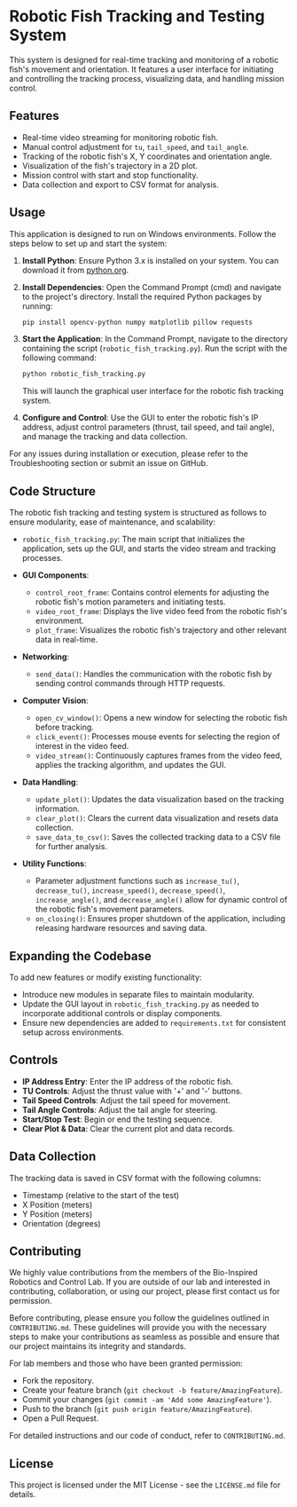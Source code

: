 # Robotic Fish Tracking and Testing System

This system is designed for real-time tracking and monitoring of a robotic fish's movement and orientation. It features a user interface for initiating and controlling the tracking process, visualizing data, and handling mission control.

## Features

- Real-time video streaming for monitoring robotic fish.
- Manual control adjustment for `tu`, `tail_speed`, and `tail_angle`.
- Tracking of the robotic fish's X, Y coordinates and orientation angle.
- Visualization of the fish's trajectory in a 2D plot.
- Mission control with start and stop functionality.
- Data collection and export to CSV format for analysis.



## Usage

This application is designed to run on Windows environments. Follow the steps below to set up and start the system:

1. **Install Python**: Ensure Python 3.x is installed on your system. You can download it from [python.org](https://www.python.org/downloads/).

2. **Install Dependencies**: Open the Command Prompt (cmd) and navigate to the project's directory. Install the required Python packages by running:

    ```bash
    pip install opencv-python numpy matplotlib pillow requests
    ```

3. **Start the Application**: In the Command Prompt, navigate to the directory containing the script (`robotic_fish_tracking.py`). Run the script with the following command:

    ```bash
    python robotic_fish_tracking.py
    ```

    This will launch the graphical user interface for the robotic fish tracking system.

4. **Configure and Control**: Use the GUI to enter the robotic fish's IP address, adjust control parameters (thrust, tail speed, and tail angle), and manage the tracking and data collection.

For any issues during installation or execution, please refer to the Troubleshooting section or submit an issue on GitHub.


## Code Structure

The robotic fish tracking and testing system is structured as follows to ensure modularity, ease of maintenance, and scalability:

- `robotic_fish_tracking.py`: The main script that initializes the application, sets up the GUI, and starts the video stream and tracking processes.
  
- **GUI Components**:
  - `control_root_frame`: Contains control elements for adjusting the robotic fish's motion parameters and initiating tests.
  - `video_root_frame`: Displays the live video feed from the robotic fish's environment.
  - `plot_frame`: Visualizes the robotic fish's trajectory and other relevant data in real-time.

- **Networking**:
  - `send_data()`: Handles the communication with the robotic fish by sending control commands through HTTP requests.

- **Computer Vision**:
  - `open_cv_window()`: Opens a new window for selecting the robotic fish before tracking.
  - `click_event()`: Processes mouse events for selecting the region of interest in the video feed.
  - `video_stream()`: Continuously captures frames from the video feed, applies the tracking algorithm, and updates the GUI.

- **Data Handling**:
  - `update_plot()`: Updates the data visualization based on the tracking information.
  - `clear_plot()`: Clears the current data visualization and resets data collection.
  - `save_data_to_csv()`: Saves the collected tracking data to a CSV file for further analysis.

- **Utility Functions**:
  - Parameter adjustment functions such as `increase_tu()`, `decrease_tu()`, `increase_speed()`, `decrease_speed()`, `increase_angle()`, and `decrease_angle()` allow for dynamic control of the robotic fish's movement parameters.
  - `on_closing()`: Ensures proper shutdown of the application, including releasing hardware resources and saving data.

## Expanding the Codebase

To add new features or modify existing functionality:
- Introduce new modules in separate files to maintain modularity.
- Update the GUI layout in `robotic_fish_tracking.py` as needed to incorporate additional controls or display components.
- Ensure new dependencies are added to `requirements.txt` for consistent setup across environments.

## Controls

- **IP Address Entry**: Enter the IP address of the robotic fish.
- **TU Controls**: Adjust the thrust value with '+' and '-' buttons.
- **Tail Speed Controls**: Adjust the tail speed for movement.
- **Tail Angle Controls**: Adjust the tail angle for steering.
- **Start/Stop Test**: Begin or end the testing sequence.
- **Clear Plot & Data**: Clear the current plot and data records.

## Data Collection

The tracking data is saved in CSV format with the following columns:

- Timestamp (relative to the start of the test)
- X Position (meters)
- Y Position (meters)
- Orientation (degrees)

## Contributing

We highly value contributions from the members of the Bio-Inspired Robotics and Control Lab. If you are outside of our lab and interested in contributing, collaboration, or using our project, please first contact us for permission.

Before contributing, please ensure you follow the guidelines outlined in `CONTRIBUTING.md`. These guidelines will provide you with the necessary steps to make your contributions as seamless as possible and ensure that our project maintains its integrity and standards.

For lab members and those who have been granted permission:

- Fork the repository.
- Create your feature branch (`git checkout -b feature/AmazingFeature`).
- Commit your changes (`git commit -am 'Add some AmazingFeature'`).
- Push to the branch (`git push origin feature/AmazingFeature`).
- Open a Pull Request.

For detailed instructions and our code of conduct, refer to `CONTRIBUTING.md`.

## License

This project is licensed under the MIT License - see the `LICENSE.md` file for details.

